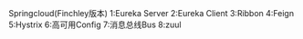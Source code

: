 Springcloud(Finchley版本)
1:Eureka Server
2:Eureka Client
3:Ribbon
4:Feign
5:Hystrix
6:高可用Config
7:消息总线Bus
8:zuul
